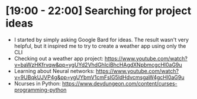 # [19:00 - 22:00] Searching for project ideas
- I started by simply asking Google Bard for ideas. The result wasn't very helpful, but it inspired me to try to create a weather app using only the CLI
- Checking out a weather app project: https://www.youtube.com/watch?v=baWzHKfrvqw&pp=ygUYd2VhdGhlciBhcHAgdXNpbmcgcHl0aG9u
- Learning about Neural networks: https://www.youtube.com/watch?v=9UBqkUJVP4g&pp=ygUYbmV1cmFsIG5ldHdvcmsgaW4gcHl0aG9u
- Ncurses in Python: https://www.devdungeon.com/content/curses-programming-python